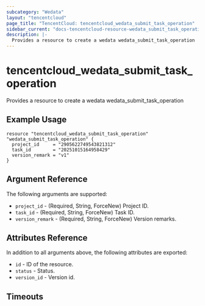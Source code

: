 ```yaml
---
subcategory: "Wedata"
layout: "tencentcloud"
page_title: "TencentCloud: tencentcloud_wedata_submit_task_operation"
sidebar_current: "docs-tencentcloud-resource-wedata_submit_task_operation"
description: |-
  Provides a resource to create a wedata wedata_submit_task_operation
---
```


# tencentcloud_wedata_submit_task_operation

Provides a resource to create a wedata wedata_submit_task_operation

## Example Usage

```hcl
resource "tencentcloud_wedata_submit_task_operation" "wedata_submit_task_operation" {
  project_id     = "2905622749543821312"
  task_id        = "20251015164958429"
  version_remark = "v1"
}
```

## Argument Reference

The following arguments are supported:

* `project_id` - (Required, String, ForceNew) Project ID.
* `task_id` - (Required, String, ForceNew) Task ID.
* `version_remark` - (Required, String, ForceNew) Version remarks.

## Attributes Reference

In addition to all arguments above, the following attributes are exported:

* `id` - ID of the resource.
* `status` - Status.
* `version_id` - Version id.


## Timeouts

<no value>


